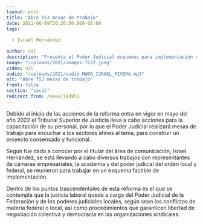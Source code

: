 ```yaml
---
layout: post
title: "Abre TSJ mesas de trabajo"
date: 2021-06-09T20:26:00.000-06:00
tags:
  
  - Israel Hernández
  
author: nil
description: "Presenta el Poder Judicial esquemas para implementación de la reforma laboral en el estado"
image: "/uploads/2021/images-TSJ2.jpeg"
video: nil
audio: "/uploads/2021/audio-MW06_ISRAEL_RIVERA.mp3"
alt: "Abre TSJ mesas de trabajo"
front: false
section: "Local"
redirect_from: /news/184951
---
```


Debido al inicio de las acciones de la reforma entra en vigor en mayo del año 2022 el Tribunal Superior de Justicia lleva a cabo acciones para la capacitación de su personal, por lo que el Poder Judicial realizará mesas de trabajo para escuchar a los sectores afines al tema, para construir un proyecto consensado y funcional.

Según fue dado a conocer por el titular del área de comunicación, Israel Hernández, se está llevando a cabo diversos trabajos con representantes de cámaras empresariales, la academia y del poder judicial del orden local y federal, se reunieron para trabajar en un esquema factible de implementación.

Dentro de los puntos trascendentales de esta reforma es el que se contempla que la justicia laboral quede a cargo del Poder Judicial de la Federación y de los poderes judiciales locales, según sean los conflictos de materia federal o local, así como procedimientos que garanticen libertad de negociación colectiva y democracia en las organizaciones sindicales.